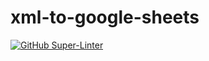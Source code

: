 # xml-to-google-sheets
[![GitHub Super-Linter](https://github.com/ttsukagoshi/xml-to-google-sheets/workflows/Lint%20Code%20Base/badge.svg)](https://github.com/marketplace/actions/super-linter)